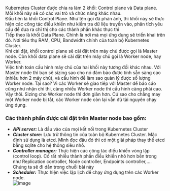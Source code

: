 Kubernetes Cluster được chia ra làm 2 khối: Control plane và Data plane. Mỗi khối này sẽ có các vai trò và chức năng khác nhau.  
Đầu tiên là khối Control Plane. Như tên gọi đã phản ánh, thì khối này sẽ thực hiện các công tác điều khiển như kiểm tra dữ liệu truyền vào, phân tích yêu cầu để đưa ra chỉ thị cho các thành phần khác thực thi  
Tiếp theo là khối Data Plane. Chính là nơi mà mọi ứng dụng sẽ triển khai trên đó. Nơi tiêu thụ RAM, CPU, Bandwidth chính của toàn bộ Kubernetes Cluster.  
Khi cài đặt, khối control plane sẽ cài đặt trên máy chủ được gọi là Master node. Còn khối data plane sẽ cài đặt trên máy chủ gọi là Worker node, hay Worker.  
Việc tính toán cấu hình máy chủ của hai khối này tương đối khác nhau. Với Master node thì bạn sẽ sizing sao cho nó đảm bảo được tính sẵn sàng cao (nhiều hơn 2 máy chủ), và cấu hình để làm sao quản lý được số lượng Worker node. Tại sao? Vì các Worker sẽ giao tiếp với Master để báo cáo cũng như nhận chỉ thị, càng nhiều Worker node thì cấu hình càng phải cao. Vậy thôi. Sizing cho Worker node thì đơn giản hơn. Cứ sao cho chẳng may một Worker node bị tắt, các Worker node còn lại vẫn đủ tài nguyên chạy ứng dụng.  
### Các thành phần được cài đặt trên Master node bao gồm:
- ***API server:*** Là đầu vào của mọi kết nối trong Kubernetes Cluster
- ***Cluster store:*** Lưu trữ thông tin của toàn bộ Kubernetes Cluster. Mặc định sử dụng là etcd. Mình đọc đâu đó thì có một giải pháp thay thế etcd bằng sqlite cho hệ thống siêu nhỏ.
- ***Controller manager:*** Thực hiện các công tác điều khiển vòng lặp (control loop). Có rất nhiều thành phần điều khiển nhỏ hơn bên trong như Replication controller, Node controller, Endpoints controller,…. Chúng ta sẽ đi dần trong chuỗi bài này
- ***Scheduler:*** Thực hiện việc lập lịch để chạy ứng dụng trên các Worker node.  
![image](https://github.com/HuyPham01/docs/assets/96679595/7680e701-c5d7-4434-911d-2559c6bf1ed1)

